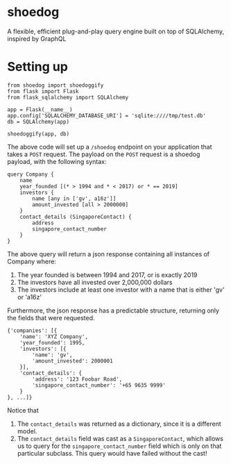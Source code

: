 # shoedog
A flexible, efficient plug-and-play query engine built on top of SQLAlchemy, inspired by GraphQL

# Setting up
```
from shoedog import shoedoggify
from flask import Flask
from flask_sqlalchemy import SQLAlchemy

app = Flask(__name__)
app.config['SQLALCHEMY_DATABASE_URI'] = 'sqlite:////tmp/test.db'
db = SQLAlchemy(app)

shoedoggify(app, db)
```

The above code will set up a `/shoedog` endpoint on your application that takes a `POST` request. The payload on the `POST` request is a shoedog payload, with the following syntax:

```
query Company {
    name
    year_founded [(* > 1994 and * < 2017) or * == 2019]
    investors {
        name [any in ['gv', a16z']]
        amount_invested [all > 2000000]
    }
    contact_details (SingaporeContact) {
        address
        singapore_contact_number
    }
}
```

The above query will return a json response containing all instances of Company where:
1. The year founded is between 1994 and 2017, or is exactly 2019
2. The investors have all invested over 2,000,000 dollars
3. The investors include at least one investor with a name that is either 'gv' or 'a16z'

Furthermore, the json response has a predictable structure, returning only the fields that were requested.

```
{'companies': [{
    'name': 'XYZ Company',
    'year_founded': 1995,
    'investors': [{
        'name': 'gv',
        'amount_invested': 2000001 
    }],
    'contact_details': {
        'address': '123 Foobar Road',
        'singapore_contact_number': '+65 9635 9999'
    }
}, ...]}
```

Notice that
1. The `contact_details` was returned as a dictionary, since it is a different model.
2. The `contact_details` field was cast as a `SingaporeContact`, which allows us to query for the `singapore_contact_number` field which is only on that particular subclass. This query would have failed without the cast!